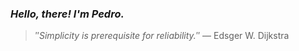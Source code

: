 ### *Hello, there! I'm Pedro.*
> ″*Simplicity is prerequisite for reliability.*″
 — Edsger W. Dijkstra

